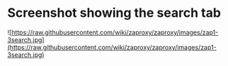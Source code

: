 # Screenshot showing the search tab

![https://raw.githubusercontent.com/wiki/zaproxy/zaproxy/images/zap1-3search.jpg](https://raw.githubusercontent.com/wiki/zaproxy/zaproxy/images/zap1-3search.jpg)